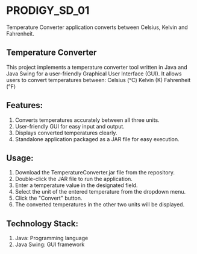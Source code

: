 # PRODIGY_SD_01

Temperature Converter application converts between Celsius, Kelvin and Fahrenheit.

## Temperature Converter ️

This project implements a temperature converter tool written in Java and Java Swing for a user-friendly Graphical User Interface (GUI). It allows users to convert temperatures between:
Celsius (°C)
Kelvin (K)
Fahrenheit (°F)

## Features:

1. Converts temperatures accurately between all three units.
2. User-friendly GUI for easy input and output.
3. Displays converted temperatures clearly.
4. Standalone application packaged as a JAR file for easy execution.

## Usage:

1. Download the TemperatureConverter.jar file from the repository.
2. Double-click the JAR file to run the application.
3. Enter a temperature value in the designated field.
4. Select the unit of the entered temperature from the dropdown menu.
5. Click the "Convert" button.
6. The converted temperatures in the other two units will be displayed.

## Technology Stack:

1. Java: Programming language
2. Java Swing: GUI framework
